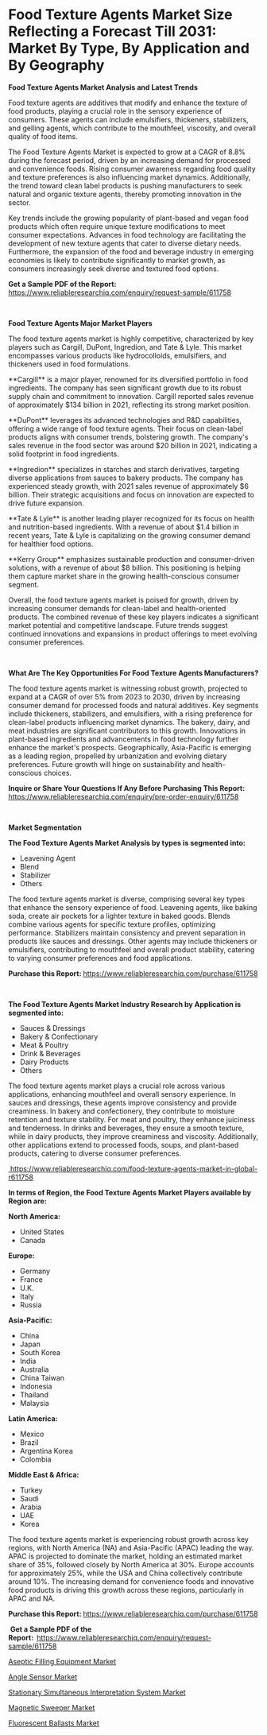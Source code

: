 <p><h1>Food Texture Agents Market Size Reflecting a Forecast Till 2031: Market By Type, By Application and By Geography</h1></p><p><strong>Food Texture Agents Market Analysis and Latest Trends</strong></p>
<p><p>Food texture agents are additives that modify and enhance the texture of food products, playing a crucial role in the sensory experience of consumers. These agents can include emulsifiers, thickeners, stabilizers, and gelling agents, which contribute to the mouthfeel, viscosity, and overall quality of food items. </p><p>The Food Texture Agents Market is expected to grow at a CAGR of 8.8% during the forecast period, driven by an increasing demand for processed and convenience foods. Rising consumer awareness regarding food quality and texture preferences is also influencing market dynamics. Additionally, the trend toward clean label products is pushing manufacturers to seek natural and organic texture agents, thereby promoting innovation in the sector.</p><p>Key trends include the growing popularity of plant-based and vegan food products which often require unique texture modifications to meet consumer expectations. Advances in food technology are facilitating the development of new texture agents that cater to diverse dietary needs. Furthermore, the expansion of the food and beverage industry in emerging economies is likely to contribute significantly to market growth, as consumers increasingly seek diverse and textured food options.</p></p>
<p><strong>Get a Sample PDF of the Report:&nbsp;</strong> <a href="https://www.reliableresearchiq.com/enquiry/request-sample/611758?utm_campaign=1136&utm_medium=2&utm_source=Github&utm_content=ia&utm_term=29092024&utm_id=food-texture-agents">https://www.reliableresearchiq.com/enquiry/request-sample/611758</a></p>
<p>&nbsp;</p>
<p><strong>Food Texture Agents Major Market Players</strong></p>
<p><p>The food texture agents market is highly competitive, characterized by key players such as Cargill, DuPont, Ingredion, and Tate & Lyle. This market encompasses various products like hydrocolloids, emulsifiers, and thickeners used in food formulations.</p><p>**Cargill** is a major player, renowned for its diversified portfolio in food ingredients. The company has seen significant growth due to its robust supply chain and commitment to innovation. Cargill reported sales revenue of approximately $134 billion in 2021, reflecting its strong market position.</p><p>**DuPont** leverages its advanced technologies and R&D capabilities, offering a wide range of food texture agents. Their focus on clean-label products aligns with consumer trends, bolstering growth. The company's sales revenue in the food sector was around $20 billion in 2021, indicating a solid footprint in food ingredients.</p><p>**Ingredion** specializes in starches and starch derivatives, targeting diverse applications from sauces to bakery products. The company has experienced steady growth, with 2021 sales revenue of approximately $6 billion. Their strategic acquisitions and focus on innovation are expected to drive future expansion.</p><p>**Tate & Lyle** is another leading player recognized for its focus on health and nutrition-based ingredients. With a revenue of about $1.4 billion in recent years, Tate & Lyle is capitalizing on the growing consumer demand for healthier food options.</p><p>**Kerry Group** emphasizes sustainable production and consumer-driven solutions, with a revenue of about $8 billion. This positioning is helping them capture market share in the growing health-conscious consumer segment.</p><p>Overall, the food texture agents market is poised for growth, driven by increasing consumer demands for clean-label and health-oriented products. The combined revenue of these key players indicates a significant market potential and competitive landscape. Future trends suggest continued innovations and expansions in product offerings to meet evolving consumer preferences.</p></p>
<p>&nbsp;</p>
<p><strong>What Are The Key Opportunities For Food Texture Agents Manufacturers?</strong></p>
<p><p>The food texture agents market is witnessing robust growth, projected to expand at a CAGR of over 5% from 2023 to 2030, driven by increasing consumer demand for processed foods and natural additives. Key segments include thickeners, stabilizers, and emulsifiers, with a rising preference for clean-label products influencing market dynamics. The bakery, dairy, and meat industries are significant contributors to this growth. Innovations in plant-based ingredients and advancements in food technology further enhance the market's prospects. Geographically, Asia-Pacific is emerging as a leading region, propelled by urbanization and evolving dietary preferences. Future growth will hinge on sustainability and health-conscious choices.</p></p>
<p><strong>Inquire or Share Your Questions If Any Before Purchasing This Report:</strong> <a href="https://www.reliableresearchiq.com/enquiry/pre-order-enquiry/611758?utm_campaign=1136&utm_medium=2&utm_source=Github&utm_content=ia&utm_term=29092024&utm_id=food-texture-agents">https://www.reliableresearchiq.com/enquiry/pre-order-enquiry/611758</a></p>
<p>&nbsp;</p>
<p><strong>Market Segmentation</strong></p>
<p><strong>The Food Texture Agents Market Analysis by types is segmented into:</strong></p>
<p><ul><li>Leavening Agent</li><li>Blend</li><li>Stabilizer</li><li>Others</li></ul></p>
<p><p>The food texture agents market is diverse, comprising several key types that enhance the sensory experience of food. Leavening agents, like baking soda, create air pockets for a lighter texture in baked goods. Blends combine various agents for specific texture profiles, optimizing performance. Stabilizers maintain consistency and prevent separation in products like sauces and dressings. Other agents may include thickeners or emulsifiers, contributing to mouthfeel and overall product stability, catering to varying consumer preferences and food applications.</p></p>
<p><strong>Purchase this Report:&nbsp;</strong><a href="https://www.reliableresearchiq.com/purchase/611758?utm_campaign=1136&utm_medium=2&utm_source=Github&utm_content=ia&utm_term=29092024&utm_id=food-texture-agents">https://www.reliableresearchiq.com/purchase/611758</a></p>
<p>&nbsp;</p>
<p><strong>The Food Texture Agents Market Industry Research by Application is segmented into:</strong></p>
<p><ul><li>Sauces & Dressings</li><li>Bakery & Confectionary</li><li>Meat & Poultry</li><li>Drink & Beverages</li><li>Dairy Products</li><li>Others</li></ul></p>
<p><p>The food texture agents market plays a crucial role across various applications, enhancing mouthfeel and overall sensory experience. In sauces and dressings, these agents improve consistency and provide creaminess. In bakery and confectionery, they contribute to moisture retention and texture stability. For meat and poultry, they enhance juiciness and tenderness. In drinks and beverages, they ensure a smooth texture, while in dairy products, they improve creaminess and viscosity. Additionally, other applications extend to processed foods, soups, and plant-based products, catering to diverse consumer preferences.</p></p>
<p><a href="https://www.reliableresearchiq.com/food-texture-agents-market-in-global-r611758?utm_campaign=1136&utm_medium=2&utm_source=Github&utm_content=ia&utm_term=29092024&utm_id=food-texture-agents">&nbsp;https://www.reliableresearchiq.com/food-texture-agents-market-in-global-r611758</a></p>
<p><strong>In terms of Region, the Food Texture Agents Market Players available by Region are:</strong></p>
<p>
    <p> <strong> North America: </strong>
        <ul>
            <li>United States</li>
            <li>Canada</li>
        </ul>
        </p> 
    <p> <strong> Europe: </strong>
        <ul>
            <li>Germany</li>
            <li>France</li>
            <li>U.K.</li>
            <li>Italy</li>
            <li>Russia</li>
        </ul>
        </p> 
    <p> <strong> Asia-Pacific: </strong>
        <ul>
            <li>China</li>
            <li>Japan</li>
            <li>South Korea</li>
            <li>India</li>
            <li>Australia</li>
            <li>China Taiwan</li>
            <li>Indonesia</li>
            <li>Thailand</li>
            <li>Malaysia</li>
        </ul>
        </p> 
    <p> <strong> Latin America: </strong>
        <ul>
            <li>Mexico</li>
            <li>Brazil</li>
            <li>Argentina Korea</li>
            <li>Colombia</li>
        </ul>
        </p> 
    <p> <strong> Middle East & Africa: </strong>
        <ul>
            <li>Turkey</li>
            <li>Saudi</li>
            <li>Arabia</li>
            <li>UAE</li>
            <li>Korea</li>
        </ul>
    </p>
    </p>
<p><p>The food texture agents market is experiencing robust growth across key regions, with North America (NA) and Asia-Pacific (APAC) leading the way. APAC is projected to dominate the market, holding an estimated market share of 35%, followed closely by North America at 30%. Europe accounts for approximately 25%, while the USA and China collectively contribute around 10%. The increasing demand for convenience foods and innovative food products is driving this growth across these regions, particularly in APAC and NA.</p></p>
<p><strong>Purchase this Report: </strong><a href="https://www.reliableresearchiq.com/purchase/611758?utm_campaign=1136&utm_medium=2&utm_source=Github&utm_content=ia&utm_term=29092024&utm_id=food-texture-agents">https://www.reliableresearchiq.com/purchase/611758</a></p>
<p>&nbsp;<strong>Get a Sample PDF of the Report:&nbsp;&nbsp;</strong><a href="https://www.reliableresearchiq.com/enquiry/request-sample/611758?utm_campaign=1136&utm_medium=2&utm_source=Github&utm_content=ia&utm_term=29092024&utm_id=food-texture-agents">https://www.reliableresearchiq.com/enquiry/request-sample/611758</a></p>
<p><strong></strong></p>
<p><p><a href="https://www.linkedin.com/pulse/strategic-roadmap-success-global-aseptic-filling-equipment-sesre?utm_campaign=1136&utm_medium=2&utm_source=Github&utm_content=ia&utm_term=29092024&utm_id=food-texture-agents">Aseptic Filling Equipment Market</a></p><p><a href="https://issuu.com/reportprime-2/docs/angle-sensor-market-size-2030.pptx_d48712e8f53ee9?utm_campaign=1136&utm_medium=2&utm_source=Github&utm_content=ia&utm_term=29092024&utm_id=food-texture-agents">Angle Sensor Market</a></p><p><a href="https://github.com/AnamariaDemiri475/Market-Research-Report-List-1/blob/main/stationary-simultaneous-interpretation-system-market.md?utm_campaign=1136&utm_medium=2&utm_source=Github&utm_content=ia&utm_term=29092024&utm_id=food-texture-agents">Stationary Simultaneous Interpretation System Market</a></p><p><a href="https://www.linkedin.com/pulse/what-factors-influence-magnetic-sweeper-market-coming-w592e?utm_campaign=1136&utm_medium=2&utm_source=Github&utm_content=ia&utm_term=29092024&utm_id=food-texture-agents">Magnetic Sweeper Market</a></p><p><a href="https://issuu.com/reportprime-2/docs/fluorescent-ballasts-market-size-20_1e48c45352bc71?utm_campaign=1136&utm_medium=2&utm_source=Github&utm_content=ia&utm_term=29092024&utm_id=food-texture-agents">Fluorescent Ballasts Market</a></p></p>